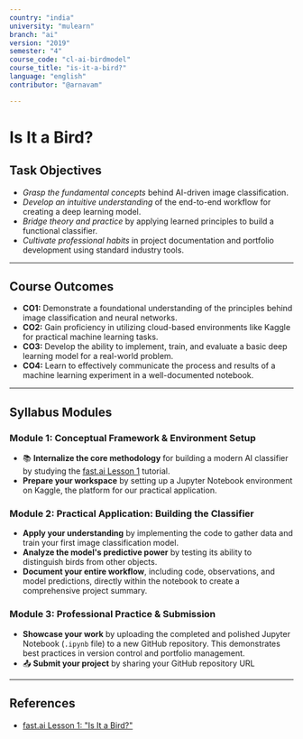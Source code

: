 ```yaml
---
country: "india"
university: "mulearn"
branch: "ai"
version: "2019"
semester: "4"
course_code: "cl-ai-birdmodel"
course_title: "is-it-a-bird?"
language: "english"
contributor: "@arnavam"

---
```


# Is It a Bird?

## Task Objectives

* _Grasp the fundamental concepts_ behind AI-driven image classification.
* _Develop an intuitive understanding_ of the end-to-end workflow for creating a deep learning model.
* _Bridge theory and practice_ by applying learned principles to build a functional classifier.
* _Cultivate professional habits_ in project documentation and portfolio development using standard industry tools.

---
## Course Outcomes

* **CO1:** Demonstrate a foundational understanding of the principles behind image classification and neural networks.
* **CO2:** Gain proficiency in utilizing cloud-based environments like Kaggle for practical machine learning tasks.
* **CO3:** Develop the ability to implement, train, and evaluate a basic deep learning model for a real-world problem.
* **CO4:** Learn to effectively communicate the process and results of a machine learning experiment in a well-documented notebook.

---

## Syllabus Modules

### Module 1: Conceptual Framework & Environment Setup
* 📚 **Internalize the core methodology** for building a modern AI classifier by studying the [fast.ai Lesson 1](https://course.fast.ai/Lessons/lesson1.html) tutorial.
* **Prepare your workspace** by setting up a Jupyter Notebook environment on Kaggle, the platform for our practical application.

### Module 2: Practical Application: Building the Classifier
* **Apply your understanding** by implementing the code to gather data and train your first image classification model. 
* **Analyze the model's predictive power** by testing its ability to distinguish birds from other objects.
* **Document your entire workflow**, including code, observations, and model predictions, directly within the notebook to create a comprehensive project summary.

### Module 3: Professional Practice & Submission
* **Showcase your work** by uploading the completed and polished Jupyter Notebook (`.ipynb` file) to a new GitHub repository. This demonstrates best practices in version control and portfolio management.
* 📤 **Submit your project** by sharing your GitHub repository URL
---
## References
* [fast.ai Lesson 1: "Is It a Bird?"](https://course.fast.ai/Lessons/lesson1.html)
